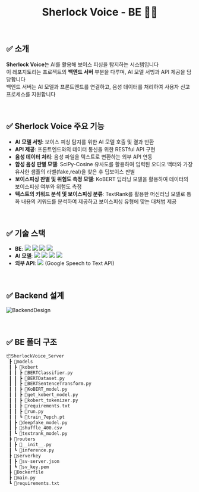 <div align="center">
 
# Sherlock Voice - BE 👩‍💻    

</div>

<br/> 

## ✅ 소개
**Sherlock Voice**는 AI를 활용해 보이스 피싱을 탐지하는 시스템입니다 <br/>
이 레포지토리는 프로젝트의 **백엔드 서버** 부분을 다루며, AI 모델 서빙과 API 제공을 담당합니다 <br/>
백엔드 서버는 AI 모델과 프론트엔드를 연결하고, 음성 데이터를 처리하여 사용자 신고 프로세스를 지원합니다 <br/>

<br/> 

## ✅ Sherlock Voice 주요 기능
- **AI 모델 서빙**: 보이스 피싱 탐지를 위한 AI 모델 호출 및 결과 반환
- **API 제공**: 프론트엔드와의 데이터 통신을 위한 RESTful API 구현
- **음성 데이터 처리**: 음성 파일을 텍스트로 변환하는 외부 API 연동
- **합성 음성 판별 모델**: SciPy-Cosine 유사도를 활용하여 입력된 오디오 백터와 가장 유사한 샘플의 라벨(fake,real)을 찾은 후 딥보이스 판별
- **보이스피싱 판별 및 위험도 측정 모델**: KoBERT 딥러닝 모델을 활용하여 데이터의 보이스피싱 여부와 위험도 측정
- **텍스트의 키워드 분석 및 보이스피싱 분류**: TextRank를 활용한 머신러닝 모델로 통화 내용의 키워드를 분석하여 제공하고 보이스피싱 유형에 맞는 대처법 제공

<br/> 

## ✅ 기술 스택
- **BE**: <img src="https://img.shields.io/badge/FastAPI-009688?style=for-the-badge&logo=FastAPI&logoColor=white"> <img src="https://img.shields.io/badge/python-3776AB?style=for-the-badge&logo=python&logoColor=white">  <img src="https://img.shields.io/badge/docker-2496ED?style=for-the-badge&logo=docker&logoColor=white"> <img src="https://img.shields.io/badge/amazonec2-FF9900?style=for-the-badge&logo=amazonec2&logoColor=white">
- **AI 모델**: <img src="https://img.shields.io/badge/PyTorch-EE4C2C?style=for-the-badge&logo=PyTorch&logoColor=white"> <img src="https://img.shields.io/badge/SciPy-8CAAE6?style=for-the-badge&logo=SciPy&logoColor=white"> <img src="https://img.shields.io/badge/KoBERT-FF7102?style=for-the-badge&logoColor=white"> <img src="https://img.shields.io/badge/TextRank-8D5A9E?style=for-the-badge&logoColor=white">
- **외부 API**: <img src="https://img.shields.io/badge/Google Cloud-4285F4?style=for-the-badge&logo=Google Cloud&logoColor=white"> (Google Speech to Text API)

<br/> 

## ✅ Backend 설계
![BackendDesign](https://github.com/user-attachments/assets/f76ab4d4-b463-42be-a1e8-93d8c2ebe3cc)

<br/> 

## ✅ BE 폴더 구조
``` C
📦SherlockVoice_Server
 ┣ 📂models
 ┃ ┣ 📂kobert
 ┃ ┃ ┣ 📜BERTClassifier.py
 ┃ ┃ ┣ 📜BERTDataset.py
 ┃ ┃ ┣ 📜BERTSentenceTransform.py
 ┃ ┃ ┣ 📜KoBERT_model.py
 ┃ ┃ ┣ 📜get_kobert_model.py
 ┃ ┃ ┣ 📜kobert_tokenizer.py
 ┃ ┃ ┣ 📜requirements.txt
 ┃ ┃ ┣ 📜run.py
 ┃ ┃ ┗ 📜train_7epch.pt
 ┃ ┣ 📜deepfake_model.py
 ┃ ┣ 📜shuffle_400.csv
 ┃ ┗ 📜textrank_model.py
 ┣ 📂routers
 ┃ ┣ 📜__init__.py
 ┃ ┗ 📜inference.py
 ┣ 📂serverkey
 ┃ ┣ 📜sv-server.json
 ┃ ┗ 📜sv_key.pem
 ┣ 📜Dockerfile
 ┣ 📜main.py
 ┗ 📜requirements.txt
```

